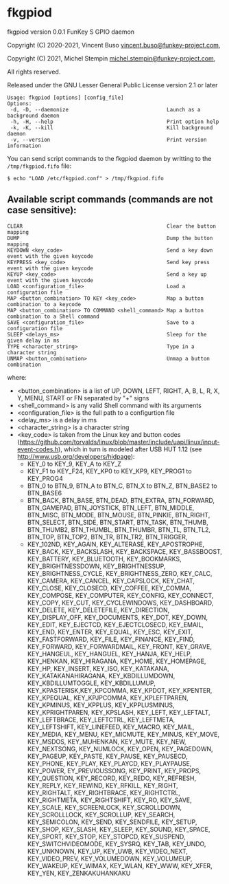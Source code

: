 # fkgpiod
fkgpiod version 0.0.1
FunKey S GPIO daemon

Copyright (C) 2020-2021, Vincent Buso <vincent.buso@funkey-project.com>,


Copyright (C) 2021, Michel Stempin  <michel.stempin@funkey-project.com>,

All rights reserved.

Released under the GNU Lesser General Public License version 2.1 or later

```
Usage: fkgpiod [options] [config_file]
Options:
 -d, -D, --daemonize                                Launch as a background daemon
 -h, -H, --help                                     Print option help
 -k, -K, --kill                                     Kill background daemon
 -v, --version                                      Print version information
```
You can send script commands to the fkgpiod daemon by writting to the `/tmp/fkgpiod.fifo` file:

```
$ echo "LOAD /etc/fkgpiod.conf" > /tmp/fkgpiod.fifo
```

## Available script commands (commands are not case sensitive):

```
CLEAR                                               Clear the button mapping
DUMP                                                Dump the button mapping
KEYDOWN <key_code>                                  Send a key down event with the given keycode
KEYPRESS <key_code>                                 Send key press event with the given keycode
KEYUP <key_code>                                    Send a key up event with the given keycode
LOAD <configuration_file>                           Load a configuration file
MAP <button_combination> TO KEY <key_code>          Map a button combination to a keycode
MAP <button_combination> TO COMMAND <shell_command> Map a button combination to a Shell command
SAVE <configuration_file>                           Save to a configuration file
SLEEP <delays_ms>                                   Sleep for the given delay in ms
TYPE <character_string>                             Type in a character string
UNMAP <button_combination>                          Unmap a button combination
```

where:
 - <button_combination> is a list of UP, DOWN, LEFT, RIGHT, A, B, L, R, X, Y, MENU, START or FN
   separated by "+" signs
 - <shell_command> is any valid Shell command with its arguments
 - <configuration_file> is the full path to a configurtion file
 - <delay_ms> is a delay in ms
 - <character_string> is a character string
 - <key_code>  is taken from the Linux key and button codes
   (https://github.com/torvalds/linux/blob/master/include/uapi/linux/input-event-codes.h),
   which in turn is modeled after USB HUT 1.12 (see http://www.usb.org/developers/hidpage):
   - KEY_0 to KEY_9, KEY_A to KEY_Z
   - KEY_F1 to KEY_F24, KEY_KP0 to KEY_KP9, KEY_PROG1 to KEY_PROG4
   - BTN_0 to BTN_9, BTN_A to BTN_C, BTN_X to BTN_Z, BTN_BASE2 to BTN_BASE6
   - BTN_BACK, BTN_BASE, BTN_DEAD, BTN_EXTRA, BTN_FORWARD, BTN_GAMEPAD, BTN_JOYSTICK, BTN_LEFT,
     BTN_MIDDLE, BTN_MISC, BTN_MODE, BTN_MOUSE, BTN_PINKIE, BTN_RIGHT, BTN_SELECT, BTN_SIDE,
     BTN_START, BTN_TASK, BTN_THUMB, BTN_THUMB2, BTN_THUMBL, BTN_THUMBR, BTN_TL, BTN_TL2,
     BTN_TOP, BTN_TOP2, BTN_TR, BTN_TR2, BTN_TRIGGER,
   - KEY_102ND, KEY_AGAIN, KEY_ALTERASE, KEY_APOSTROPHE, KEY_BACK, KEY_BACKSLASH, KEY_BACKSPACE,
     KEY_BASSBOOST, KEY_BATTERY, KEY_BLUETOOTH, KEY_BOOKMARKS, KEY_BRIGHTNESSDOWN,
     KEY_BRIGHTNESSUP, KEY_BRIGHTNESS_CYCLE, KEY_BRIGHTNESS_ZERO, KEY_CALC, KEY_CAMERA,
     KEY_CANCEL, KEY_CAPSLOCK, KEY_CHAT, KEY_CLOSE, KEY_CLOSECD, KEY_COFFEE, KEY_COMMA,
     KEY_COMPOSE, KEY_COMPUTER, KEY_CONFIG, KEY_CONNECT, KEY_COPY, KEY_CUT, KEY_CYCLEWINDOWS,
     KEY_DASHBOARD, KEY_DELETE, KEY_DELETEFILE, KEY_DIRECTION, KEY_DISPLAY_OFF, KEY_DOCUMENTS,
     KEY_DOT, KEY_DOWN, KEY_EDIT, KEY_EJECTCD, KEY_EJECTCLOSECD, KEY_EMAIL, KEY_END, KEY_ENTER,
     KEY_EQUAL, KEY_ESC, KEY_EXIT, KEY_FASTFORWARD, KEY_FILE, KEY_FINANCE, KEY_FIND,
     KEY_FORWARD, KEY_FORWARDMAIL, KEY_FRONT, KEY_GRAVE, KEY_HANGEUL, KEY_HANGUEL, KEY_HANJA,
     KEY_HELP, KEY_HENKAN, KEY_HIRAGANA, KEY_HOME, KEY_HOMEPAGE, KEY_HP, KEY_INSERT, KEY_ISO,
     KEY_KATAKANA, KEY_KATAKANAHIRAGANA, KEY_KBDILLUMDOWN, KEY_KBDILLUMTOGGLE, KEY_KBDILLUMUP,
     KEY_KPASTERISK,KEY_KPCOMMA, KEY_KPDOT, KEY_KPENTER, KEY_KPEQUAL, KEY_KPJPCOMMA,
     KEY_KPLEFTPAREN, KEY_KPMINUS, KEY_KPPLUS, KEY_KPPLUSMINUS, KEY_KPRIGHTPAREN, KEY_KPSLASH,
     KEY_LEFT, KEY_LEFTALT, KEY_LEFTBRACE, KEY_LEFTCTRL, KEY_LEFTMETA, KEY_LEFTSHIFT,
     KEY_LINEFEED, KEY_MACRO, KEY_MAIL, KEY_MEDIA, KEY_MENU, KEY_MICMUTE, KEY_MINUS, KEY_MOVE,
     KEY_MSDOS, KEY_MUHENKAN, KEY_MUTE, KEY_NEW, KEY_NEXTSONG, KEY_NUMLOCK, KEY_OPEN,
     KEY_PAGEDOWN, KEY_PAGEUP, KEY_PASTE, KEY_PAUSE, KEY_PAUSECD, KEY_PHONE, KEY_PLAY,
     KEY_PLAYCD, KEY_PLAYPAUSE, KEY_POWER, EY_PREVIOUSSONG, KEY_PRINT, KEY_PROPS, KEY_QUESTION,
     KEY_RECORD, KEY_REDO, KEY_REFRESH, KEY_REPLY, KEY_REWIND, KEY_RFKILL, KEY_RIGHT,
     KEY_RIGHTALT, KEY_RIGHTBRACE, KEY_RIGHTCTRL, KEY_RIGHTMETA, KEY_RIGHTSHIFT, KEY_RO,
     KEY_SAVE, KEY_SCALE, KEY_SCREENLOCK, KEY_SCROLLDOWN, KEY_SCROLLLOCK, KEY_SCROLLUP,
     KEY_SEARCH, KEY_SEMICOLON, KEY_SEND, KEY_SENDFILE, KEY_SETUP, KEY_SHOP, KEY_SLASH,
     KEY_SLEEP, KEY_SOUND, KEY_SPACE, KEY_SPORT, KEY_STOP, KEY_STOPCD, KEY_SUSPEND,
     KEY_SWITCHVIDEOMODE, KEY_SYSRQ, KEY_TAB, KEY_UNDO, KEY_UNKNOWN, KEY_UP, KEY_UWB,
     KEY_VIDEO_NEXT, KEY_VIDEO_PREV, KEY_VOLUMEDOWN, KEY_VOLUMEUP, KEY_WAKEUP, KEY_WIMAX,
     KEY_WLAN, KEY_WWW, KEY_XFER, KEY_YEN, KEY_ZENKAKUHANKAKU
